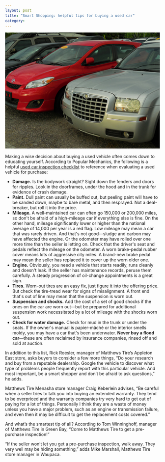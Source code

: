 ```yaml
---
layout: post
title: "Smart Shopping: helpful tips for buying a used car"
category:
---
```


![Helpful tips for buying a used car](/img/carsForSaleOnLot2.jpg)

Making a wise decision about buying a used vehicle often comes down to educating yourself. According to Popular Mechanics, the following is a helpful <a href = "https://www.popularmechanics.com/cars/how-to/a5861/used-car-online-buying-guide/" target= "\_blank"> used car inspection checklist</a> to reference when evaluating a used vehicle for purchase:

* **Damage.** Is the bodywork straight? Sight down the fenders and doors for ripples. Look in the doorframes, under the hood and in the trunk for evidence of crash damage.
*	**Paint.** Dull paint can usually be buffed out, but peeling paint will have to be sanded down, maybe to bare metal, and then resprayed. Not a deal-breaker, but roll it into the price.
*	**Mileage.** A well-maintained car can often go 150,000 or 200,000 miles, so don't be afraid of a high-mileage car if everything else is fine. On the other hand, mileage significantly lower or higher than the national average of 14,000 per year is a red flag. Low mileage may mean a car that was rarely driven. And that's not good—sludge and carbon may have affected the engine. Or the odometer may have rolled over one more time than the seller is letting on. Check that the driver's seat and pedals reflect the mileage on the odometer. A worn brake-pedal rubber cover means lots of aggressive city miles. A brand-new brake pedal may mean the seller has replaced it to cover up the worn older one.
*	**Engine.** Obviously, you need a vehicle that starts readily, runs cleanly and doesn't leak. If the seller has maintenance records, peruse them carefully. A steady progression of oil-change appointments is a great sign.
*	**Tires.** Worn-out tires are an easy fix, just figure it into the offering price. But check the tire-tread wear for signs of misalignment. A front end that's out of line may mean that the suspension is worn out.
* **Suspension and shocks.** Add the cost of a set of good shocks if the ones on the car are worn out—but be prepared for additional suspension work necessitated by a lot of mileage with the shocks worn out.
*	**Check for water damage.** Check for mud in the trunk or under the seats. If the owner's manual is papier-mâché or the interior smells moldy, you may have a car that's been underwater. **Never buy a flood car**—these are often reclaimed by insurance companies, rinsed off and sold at auction.

In addition to this list, Rick Roesler, manager of Matthews Tire’s Appleton East store, asks buyers to consider a few more things, “Do your research and buy from a reputable dealership. Google the vehicle to discover what type of problems people frequently report with this particular vehicle. And most important, be a smart shopper and don’t be afraid to ask questions,” he adds.

Matthews Tire Menasha store manager Craig Keberlein advises, “Be careful when a seller tries to talk you into buying an extended warranty. They tend to be overpriced and the warranty companies try very hard to get out of paying for a lot of things. Personally I think they are a waste of money unless you have a major problem, such as an engine or transmission failure, and even then it may be difficult to get the replacement costs covered.”

And what’s the smartest tip of all? According to Tom Winninghoff, manager of Matthews Tire in Green Bay, “Come to Matthews Tire to get a pre-purchase inspection!”

“If the seller won’t let you get a pre-purchase inspection, walk away. They very well may be hiding something,” adds Mike Marshall, Matthews Tire store manager in Waupaca.
